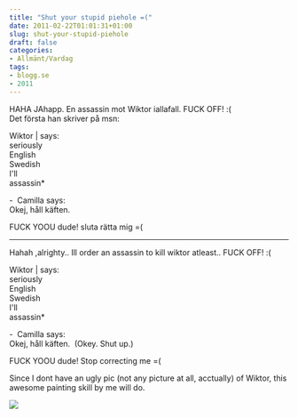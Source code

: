 ```yaml
---
title: "Shut your stupid piehole =("
date: 2011-02-22T01:01:31+01:00
slug: shut-your-stupid-piehole
draft: false
categories:
- Allmänt/Vardag
tags:
- blogg.se
- 2011
---
```

HAHA JAhapp. En assassin mot Wiktor iallafall. FUCK OFF! :(  
Det första han skriver på msn:  
  
Wiktor | says:  
seriously  
English  
Swedish  
I'll  
assassin\*  
  
\-  Camilla says:  
Okej, håll käften.  
  
FUCK YOOU dude! sluta rätta mig =(  
  
  

* * *

Hahah ,alrighty.. Ill order an assassin to kill wiktor atleast.. FUCK OFF! :(  
  
Wiktor | says:  
seriously  
English  
Swedish  
I'll  
assassin\*  
  
\-  Camilla says:  
Okej, håll käften.  (Okey. Shut up.)  
  
FUCK YOOU dude! Stop correcting me =(  
  
  
  
Since I dont have an ugly pic (not any picture at all, acctually) of Wiktor, this awesome painting skill by me will do.  
  
![](/assets/images/blogg.se/i-brist-p-annat_133944631.jpg)